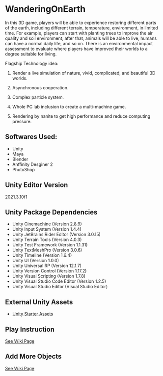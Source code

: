 # WanderingOnEarth


In this 3D game, players will be able to experience restoring different parts of the earth, including different terrain, temperature, environment, in limited time. For example, players can start with planting trees to improve the air quality and soil environment, after that, animals will be able to live, humans can have a normal daily life, and so on. There is an environmental impact assessment to evaluate where players have improved their worlds to a degree suitable for living. 

 

Flagship Technology idea:  

1. Render a live simulation of nature, vivid, complicated, and beautiful 3D worlds.   

2. Asynchronous cooperation. 

3. Complex particle system. 

4. Whole PC lab inclusion to create a multi-machine game. 

5. Rendering by nanite to get high performance and reduce computing pressure. 
  
 
## Softwares Used: 
- Unity
- Maya
- Blender
- Anffinity Desginer 2
- PhotoShop
    
  
## Unity Editor Version

2021.3.10f1

## Unity Package Dependencies

- Unity Cinemachine (Version 2.8.9)
- Unity Input System (Version 1.4.4)
- Unity JetBrains Rider Editor (Version 3.0.15)
- Unity Terrain Tools (Version 4.0.3)
- Unity Test Framework (Version 1.1.31)
- Unity TextMeshPro (Version 3.0.6)
- Unity Timeline (Version 1.6.4)
- Unity UI (Version 1.0.0)
- Unity Universal RP (Version 12.1.7)
- Unity Version Control (Version 1.17.2)
- Unity Visual Scripting (Version 1.7.8)
- Unity Visual Studio Code Editor (Version 1.2.5)
- Unity Visual Studio Editor (Visual Studio Editor)

## External Unity Assets
- [Unity Starter Assets](https://assetstore.unity.com/packages/essentials/starter-assets-third-person-character-controller-196526)

## Play Instruction
[See Wiki Page](https://github.com/hanbin-zhang/WanderingOnEarth/wiki/Play-Instruction)

## Add More Objects
[See Wiki Page](https://github.com/hanbin-zhang/WanderingOnEarth/wiki/Expansion)
